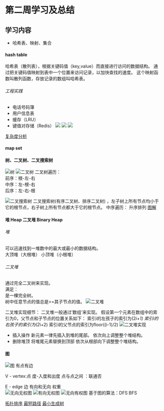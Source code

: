 # 第二周学习及总结 
## 学习内容
* 哈希表、映射、集合

#### hash table
哈希表（散列表），根据关键码值（key,value）而直接进行访问的数据结构。
通过把关键码值映射到表中一个位置来访问记录，以加快查找的速度。
这个映射函数叫散列函数，存放记录的数组叫哈希表。
###### 工程实践
* 电话号码簿
* 用户信息表
* 缓存（LRU）
* 键值对存储（Redis）
![](./img/1.png)
![](./img/2.png)
![](./img/3.png)

[复杂度分析](https://www.bigocheatsheet.com/)

#### map set 

####  树、二叉树、二叉搜索树
![树](./img/4.png)
![二叉树](./img/5.png)
二叉树遍历：  
前序：根-左-右  
中序：左-根-右  
后序：左-右-根  

![二叉搜索树](./img/7.png)
二叉搜索树(有序二叉树、排序二叉树) ，左子树上所有节点均小于它的根节点，右子树上所有节点都大于它的根节点。
中序遍历： 升序排列
[图解](https://visualgo.net/zh/bst)


#### 堆 Heap 二叉堆 Binary Heap
###### 堆
可以迅速找到一堆数中的最大或最小的数据结构。  
大顶堆（大根堆）
小顶堆（小根堆）
###### 二叉堆 
通过完全二叉树来实现。  
满足：  
    是一棵完全树。  
    树中任意节点的值总是>=其子节点的值。
![二叉堆](./img/8.png)

二叉堆实现细节：
二叉堆一般通过’数组‘来实现。
假设第一个元素在数组中的索引为0，父节点和子节点的位置关系如下：
索引i的左孩子的索引为(2*i+1)
索引i的右孩子的索引为(2*i+2)
索引i的父节点的索引为floor((i-1)/2)
![二叉堆实现](./img/9.png)

* 插入操作
新元素一律先插入到堆的尾部。
依次向上调整整个堆结构。
* 删除堆顶
将堆尾元素替换到顶部
依次从根部向下调整整个堆结构。

#### 图
![图](./img/6.png)
有点有边

V - vertex:点
度-入度和出度
点与点之间 ：联通否

E - edge 边
有向和无向
权重  
![无向无权图](./img/10.png)
![有向无权图](./img/11.png)
![无向有权图](./img/12.png)
基于图的算法：DFS BFS

[拓扑排序](https://zhuanlan.zhihu.com/p/34871092)
[最短路径](https://www.bilibili.com/video/av25829980?from=search&seid=13391343514095937158)
[最小生成树](https://www.bilibili.com/video/av84820276?from=search&seid=17476598104352152051)


